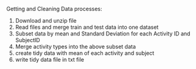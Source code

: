 Getting and Cleaning Data processes:
1. Download and unzip file
2. Read files and merge train and test data into one dataset
3. Subset data by mean and Standard Deviation for each Activity ID and SubjectID
4. Merge activity types into the above subset data
5. create tidy data with mean of each activity and subject
6. write tidy data file in txt file
